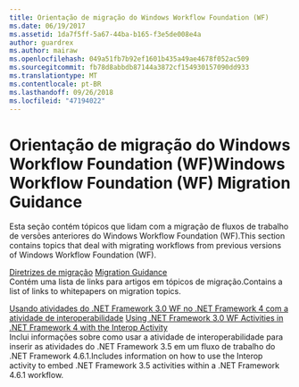 ```yaml
---
title: Orientação de migração do Windows Workflow Foundation (WF)
ms.date: 06/19/2017
ms.assetid: 1da7f5ff-5a67-44ba-b165-f3e5de008e4a
author: guardrex
ms.author: mairaw
ms.openlocfilehash: 049a51fb7b92ef1601b435a49ae4678f052ac509
ms.sourcegitcommit: fb78d8abbdb87144a3872cf154930157090dd933
ms.translationtype: MT
ms.contentlocale: pt-BR
ms.lasthandoff: 09/26/2018
ms.locfileid: "47194022"
---
```

# <a name="windows-workflow-foundation-wf-migration-guidance"></a><span data-ttu-id="c4fbc-102">Orientação de migração do Windows Workflow Foundation (WF)</span><span class="sxs-lookup"><span data-stu-id="c4fbc-102">Windows Workflow Foundation (WF) Migration Guidance</span></span>

<span data-ttu-id="c4fbc-103">Esta seção contém tópicos que lidam com a migração de fluxos de trabalho de versões anteriores do Windows Workflow Foundation (WF).</span><span class="sxs-lookup"><span data-stu-id="c4fbc-103">This section contains topics that deal with migrating workflows from previous versions of Windows Workflow Foundation (WF).</span></span>

<span data-ttu-id="c4fbc-104">[Diretrizes de migração](~/docs/framework/windows-workflow-foundation/migration-guidance.md) </span><span class="sxs-lookup"><span data-stu-id="c4fbc-104">[Migration Guidance](~/docs/framework/windows-workflow-foundation/migration-guidance.md) </span></span>  
<span data-ttu-id="c4fbc-105">Contém uma lista de links para artigos em tópicos de migração.</span><span class="sxs-lookup"><span data-stu-id="c4fbc-105">Contains a list of links to whitepapers on migration topics.</span></span>

<span data-ttu-id="c4fbc-106">[Usando atividades do .NET Framework 3.0 WF no .NET Framework 4 com a atividade de interoperabilidade](~/docs/framework/windows-workflow-foundation/net-framework-3-0-wf-in-net-framework-4-interop.md) </span><span class="sxs-lookup"><span data-stu-id="c4fbc-106">[Using .NET Framework 3.0 WF Activities in .NET Framework 4 with the Interop Activity](~/docs/framework/windows-workflow-foundation/net-framework-3-0-wf-in-net-framework-4-interop.md) </span></span>  
<span data-ttu-id="c4fbc-107">Inclui informações sobre como usar a atividade de interoperabilidade para inserir as atividades do .NET Framework 3.5 em um fluxo de trabalho do .NET Framework 4.6.1.</span><span class="sxs-lookup"><span data-stu-id="c4fbc-107">Includes information on how to use the Interop activity to embed .NET Framework 3.5 activities within a .NET Framework 4.6.1 workflow.</span></span>
